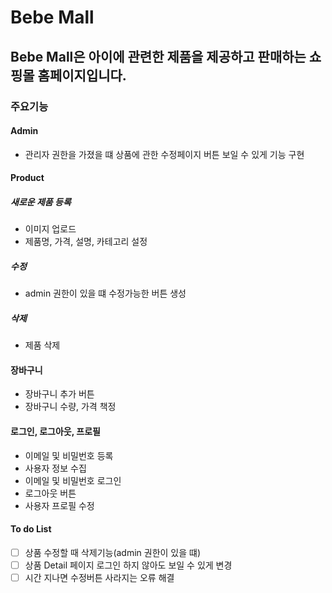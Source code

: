 # Bebe Mall

## Bebe Mall은 아이에 관련한 제품을 제공하고 판매하는 쇼핑몰 홈페이지입니다.

### 주요기능

#### Admin

- 관리자 권한을 가졌을 떄 상품에 관한 수정페이지 버튼 보일 수 있게 기능 구현

#### Product

##### 새로운 제품 등록

- 이미지 업로드
- 제품명, 가격, 설명, 카테고리 설정

##### 수정

- admin 권한이 있을 떄 수정가능한 버튼 생성

##### 삭제

- 제품 삭제

#### 장바구니

- 장바구니 추가 버튼
- 장바구니 수량, 가격 책정

#### 로그인, 로그아웃, 프로필

- 이메일 및 비밀번호 등록
- 사용자 정보 수집
- 이메일 및 비밀번호 로그인
- 로그아웃 버튼
- 사용자 프로필 수정

#### To do List

- [ ] 상품 수정할 때 삭제기능(admin 권한이 있을 떄)
- [ ] 상품 Detail 페이지 로그인 하지 않아도 보일 수 있게 변경
- [ ] 시간 지나면 수정버튼 사라지는 오류 해결
